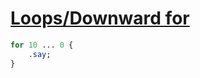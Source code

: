 [1]: https://rosettacode.org/wiki/Loops/Downward_for

# [Loops/Downward for][1]

```perl
for 10 ... 0 {
    .say;
}
```